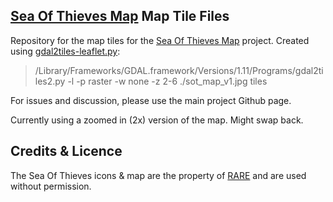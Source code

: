 [Sea Of Thieves Map](https://github.com/Chenzo/sea-of-thieves-map) Map Tile Files
--------------------------------------
Repository for the map tiles for the [Sea Of Thieves Map](https://github.com/Chenzo/sea-of-thieves-map) project. Created using [gdal2tiles-leaflet.py](https://github.com/commenthol/gdal2tiles-leaflet):
> /Library/Frameworks/GDAL.framework/Versions/1.11/Programs/gdal2tiles2.py -l -p raster -w none -z 2-6 ./sot_map_v1.jpg tiles

For issues and discussion, please use the main project Github page.


Currently using a zoomed in (2x) version of the map. Might swap back.



Credits & Licence
--------------------------------------
The Sea Of Thieves icons &amp; map are the property of [RARE](https://www.seaofthieves.com/) and are used without permission.